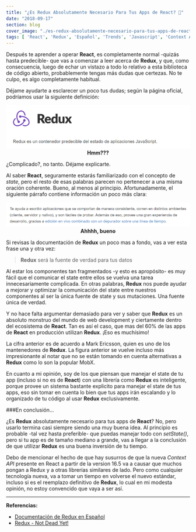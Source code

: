 ```yaml
---
title: "¿Es Redux Absolutamente Necesario Para Tus Apps de React? 🤔"
date: "2018-09-17"
section: blog
cover_image: "./es-redux-absolutamente-necesario-para-tus-apps-de-react.jpg"
tags: [ 'React', 'Redux', 'Español', 'Trends', 'Javascript', 'Context API' ]
---
```


Después te aprender a operar <span class="react">**React**</span>, es completamente normal -quizás hasta predecible- que vas a comenzar a leer acerca de <span class="redux">**Redux**</span>, y que, como consecuencia, luego de echar un vistazo a todo lo relativo a esta biblioteca de código abierto, probablemente tengas más dudas que certezas. No te culpo, es algo completamente habitual. 

Déjame ayudarte a esclarecer un poco tus dudas; según la página oficial, podríamos usar la siguiente definición:

<p style="text-align: center; font-weight: 700;"><img src="./redux-definicion-1.png" alt="Redux definición 1" /> Hmm??? </p>

¿Complicado?, no tanto. Déjame explicarte.

Al saber <span class="react">**React**</span>, seguramente estarás familiarizado con el concepto de *state*, pero el resto de esas palabras parecen no pertenecer a una misma oración coherente. Bueno, al menos al principio. Afortunadamente, el siguiente párrafo contiene información un poco más clara:

<p style="text-align: center; font-weight: 700;"><img src="./redux-definicion-2.png" alt="Redux definición 2" /> Ahhhh, bueno</p>

Si revisas la documentación de <span class="redux">**Redux**</span> un poco mas a fondo, vas a ver esta frase una y otra vez:

><span class="redux">**Redux**</span> será la fuente de verdad para tus datos

Al estar los componentes tan fragmentados -y esto es apropósito- es muy fácil que el comunicar el state entre ellos se vuelva una tarea innecesariamente complicada. En otras palabras, <span class="redux">**Redux**</span> nos puede ayudar a mejorar y optimizar la comunicación del state entre nuestros componentes al ser la única fuente de state y sus mutaciones. Una fuente única de verdad.

Y no hace falta argumentar demasiado para ver y saber que <span class="redux">**Redux**</span> es un absoluto monstruo del mundo de web development y ciertamente dentro del ecosistema de <span class="react">**React**</span>. Tan es así el caso, que mas del 60% de las apps de <span class="react">**React**</span> en producción utilizan <span class="redux">**Redux**</span>. ¡Eso es muchísimo! 

La cifra anterior es de acuerdo a Mark Ericsson, quien es uno de los mantenedores de <span class="redux">**Redux**</span>. La figura anterior se vuelve incluso más impresionante al notar que no se están tomando en cuenta alternativas a <span class="redux">**Redux**</span> como lo son la popular MobX.

En cuanto a mi opinión, soy de los que piensan que manejar el state de tu app (incluso si no es de <span class="react">**React**</span>) con una librería como <span class="redux">**Redux**</span> es inteligente, porque provee un sistema bastante explicito para manejar el state de tus apps, eso sin tomar en cuenta lo bien que tus apps irán escalando y lo organizado de tu código al usar <span class="redux">**Redux**</span> exclusivamente.

###En conclusión... 

¿Es <span class="redux">**Redux**</span> absolutamente necesario para tus apps de <span class="react">**React**</span>? No, pero usarlo termina casi siempre siendo una muy buena idea. Al principio es probable -tal vez hasta preferible- que puedas manejar todo con *setState()*, pero si tu app es de tamaño mediano a grande, vas a llegar a la conclusión de que utilizar <span class="redux">**Redux**</span> es una buena inversión de tu tiempo.

Debo de mencionar el hecho de que hay susurros de que la nueva *Context API* presente en React a partir de la version 16.5 va a causar que muchos pongan a Redux y a otras librerías similares de lado. Pero como cualquier tecnología nueva, va a tomar un tiempo en volverse el nuevo estándar, incluso si es el reemplazo definitivo de <span class="redux">**Redux**</span>, lo cual en mi modesta opinión, no estoy convencido que vaya a ser así.

***


**Referencias:**

* [Documentación de Redux en Español](https://es.redux.js.org)
* [Redux - Not Dead Yet!](https://blog.isquaredsoftware.com/2018/03/redux-not-dead-yet/)